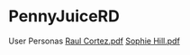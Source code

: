 # PennyJuiceRD

User Personas
[Raul Cortez.pdf](https://github.com/Ndroid20/PennyJuiceRD/files/9337670/Raul.Cortez.pdf)
[Sophie Hill.pdf](https://github.com/Ndroid20/PennyJuiceRD/files/9337673/Sophie.Hill.pdf)
